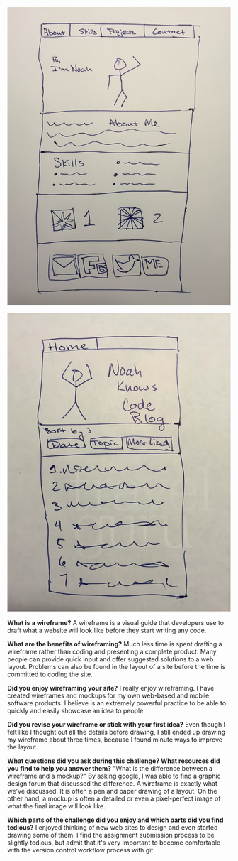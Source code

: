 ![wireframe-index.jpg](imgs/wireframe-index.jpg "Wireframe Index")

![wireframe-blog-index.jpg](imgs/wireframe-blog-index.jpg "Wireframe Blog Index")

**What is a wireframe?**
A wireframe is a visual guide that developers use to draft what a website will look like before they start writing any code.  

**What are the benefits of wireframing?**
Much less time is spent drafting a wireframe rather than coding and presenting a complete product. Many people can provide quick input and offer suggested solutions to a web layout. Problems can also be found in the layout of a site before the time is committed to coding the site.

**Did you enjoy wireframing your site?**
I really enjoy wireframing. I have created wireframes and mockups for my own web-based and mobile software products. I believe is an extremely powerful practice to be able to quickly and easily showcase an idea to people.

**Did you revise your wireframe or stick with your first idea?**
Even though I felt like I thought out all the details before drawing, I still ended up drawing my wireframe about three times, because I found minute ways to improve the layout.

**What questions did you ask during this challenge? What resources did you find to help you answer them?**
"What is the difference between a wireframe and a mockup?" 
By asking google, I was able to find a graphic design forum that discussed the difference. A wireframe is exactly what we've discussed. It is often a pen and paper drawing of a layout. On the other hand, a mockup is often a detailed or even a pixel-perfect image of what the final image will look like.

**Which parts of the challenge did you enjoy and which parts did you find tedious?**
I enjoyed thinking of new web sites to design and even started drawing some of them. I find the assignment submission process to be slightly tedious, but admit that it's very important to become comfortable with the version control workflow process with git.
